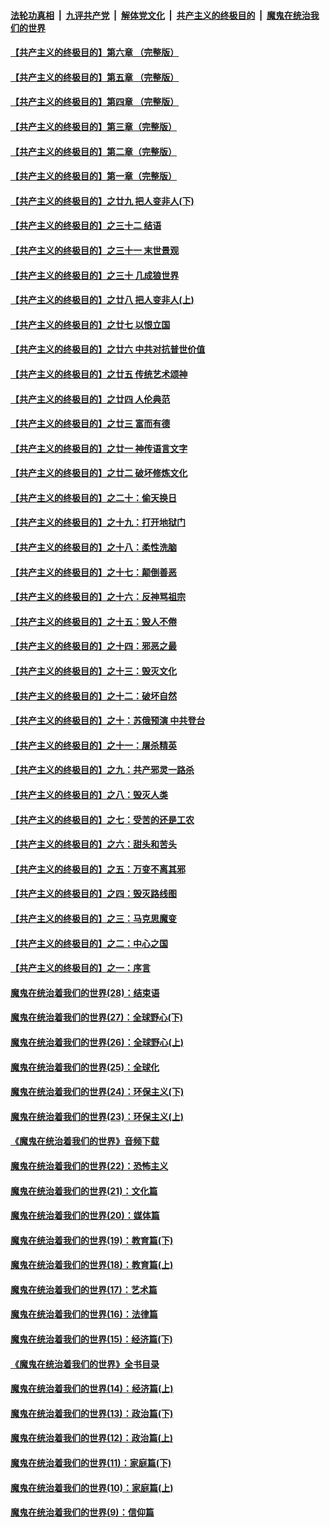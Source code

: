 ####  [法轮功真相](../../../../basic/blob/master/README.md?t=04112001) &nbsp;|&nbsp; [九评共产党](../../../../9ping.md/blob/master/README.md?t=04112001) &nbsp;|&nbsp; [解体党文化](../../../../jtdwh.md/blob/master/README.md?t=04112001)  &nbsp;|&nbsp; [共产主义的终极目的](../../../../gczydzjmd.md/blob/master/README.md?t=04112001) &nbsp;|&nbsp; [魔鬼在统治我们的世界](../../../../mgztzwmdsj.md/blob/master/README.md?t=04112001) 

#### [【共产主义的终极目的】第六章 （完整版）](../pages/nsc422/n11428913.md?t=04112001) 

#### [【共产主义的终极目的】第五章 （完整版）](../pages/nsc422/n11428912.md?t=04112001) 

#### [【共产主义的终极目的】第四章 （完整版）](../pages/nsc422/n11428907.md?t=04112001) 

#### [【共产主义的终极目的】第三章（完整版）](../pages/nsc422/n11428848.md?t=04112001) 

#### [【共产主义的终极目的】第二章（完整版）](../pages/nsc422/n11428831.md?t=04112001) 

#### [【共产主义的终极目的】第一章（完整版）](../pages/nsc422/n11417651.md?t=04112001) 

#### [【共产主义的终极目的】之廿九 把人变非人(下)](../pages/nsc422/n11344140.md?t=04112001) 

#### [【共产主义的终极目的】之三十二 结语](../pages/nsc422/n11360535.md?t=04112001) 

#### [【共产主义的终极目的】之三十一 末世景观](../pages/nsc422/n11351129.md?t=04112001) 

#### [【共产主义的终极目的】之三十 几成狼世界](../pages/nsc422/n11348280.md?t=04112001) 

#### [【共产主义的终极目的】之廿八 把人变非人(上)](../pages/nsc422/n11340492.md?t=04112001) 

#### [【共产主义的终极目的】之廿七 以恨立国](../pages/nsc422/n11336944.md?t=04112001) 

#### [【共产主义的终极目的】之廿六 中共对抗普世价值](../pages/nsc422/n11324785.md?t=04112001) 

#### [【共产主义的终极目的】之廿五 传统艺术颂神](../pages/nsc422/n11296396.md?t=04112001) 

#### [【共产主义的终极目的】之廿四 人伦典范](../pages/nsc422/n11296397.md?t=04112001) 

#### [【共产主义的终极目的】之廿三 富而有德](../pages/nsc422/n11283598.md?t=04112001) 

#### [【共产主义的终极目的】之廿一 神传语言文字](../pages/nsc422/n11263265.md?t=04112001) 

#### [【共产主义的终极目的】之廿二 破坏修炼文化](../pages/nsc422/n11245728.md?t=04112001) 

#### [【共产主义的终极目的】之二十：偷天换日](../pages/nsc422/n11238846.md?t=04112001) 

#### [【共产主义的终极目的】之十九：打开地狱门](../pages/nsc422/n11206376.md?t=04112001) 

#### [【共产主义的终极目的】之十八：柔性洗脑](../pages/nsc422/n11199994.md?t=04112001) 

#### [【共产主义的终极目的】之十七：颠倒善恶](../pages/nsc422/n11179782.md?t=04112001) 

#### [【共产主义的终极目的】之十六：反神骂祖宗](../pages/nsc422/n11166798.md?t=04112001) 

#### [【共产主义的终极目的】之十五：毁人不倦](../pages/nsc422/n11166792.md?t=04112001) 

#### [【共产主义的终极目的】之十四：邪恶之最](../pages/nsc422/n11150249.md?t=04112001) 

#### [【共产主义的终极目的】之十三：毁灭文化](../pages/nsc422/n11135227.md?t=04112001) 

#### [【共产主义的终极目的】之十二：破坏自然](../pages/nsc422/n11135214.md?t=04112001) 

#### [【共产主义的终极目的】之十：苏俄预演 中共登台](../pages/nsc422/n11118424.md?t=04112001) 

#### [【共产主义的终极目的】之十一：屠杀精英](../pages/nsc422/n11118442.md?t=04112001) 

#### [【共产主义的终极目的】之九：共产邪灵一路杀](../pages/nsc422/n11114139.md?t=04112001) 

#### [【共产主义的终极目的】之八：毁灭人类](../pages/nsc422/n11108503.md?t=04112001) 

#### [【共产主义的终极目的】之七：受苦的还是工农](../pages/nsc422/n11101809.md?t=04112001) 

#### [【共产主义的终极目的】之六：甜头和苦头](../pages/nsc422/n11096971.md?t=04112001) 

#### [【共产主义的终极目的】之五：万变不离其邪](../pages/nsc422/n11091285.md?t=04112001) 

#### [【共产主义的终极目的】之四：毁灭路线图](../pages/nsc422/n11086284.md?t=04112001) 

#### [【共产主义的终极目的】之三：马克思魔变](../pages/nsc422/n11061941.md?t=04112001) 

#### [【共产主义的终极目的】之二：中心之国](../pages/nsc422/n11047728.md?t=04112001) 

#### [【共产主义的终极目的】之一：序言](../pages/nsc422/n11086077.md?t=04112001) 

#### [魔鬼在统治着我们的世界(28)：结束语](../pages/nsc422/n10936246.md?t=04112001) 

#### [魔鬼在统治着我们的世界(27)：全球野心(下)](../pages/nsc422/n10928319.md?t=04112001) 

#### [魔鬼在统治着我们的世界(26)：全球野心(上)](../pages/nsc422/n10900318.md?t=04112001) 

#### [魔鬼在统治着我们的世界(25)：全球化](../pages/nsc422/n10788205.md?t=04112001) 

#### [魔鬼在统治着我们的世界(24)：环保主义(下)](../pages/nsc422/n10695307.md?t=04112001) 

#### [魔鬼在统治着我们的世界(23)：环保主义(上)](../pages/nsc422/n10688613.md?t=04112001) 

#### [《魔鬼在统治着我们的世界》音频下载](../pages/nsc422/n10635553.md?t=04112001) 

#### [魔鬼在统治着我们的世界(22)：恐怖主义](../pages/nsc422/n10614727.md?t=04112001) 

#### [魔鬼在统治着我们的世界(21)：文化篇](../pages/nsc422/n10597706.md?t=04112001) 

#### [魔鬼在统治着我们的世界(20)：媒体篇](../pages/nsc422/n10586579.md?t=04112001) 

#### [魔鬼在统治着我们的世界(19)：教育篇(下)](../pages/nsc422/n10564808.md?t=04112001) 

#### [魔鬼在统治着我们的世界(18)：教育篇(上)](../pages/nsc422/n10526970.md?t=04112001) 

#### [魔鬼在统治着我们的世界(17)：艺术篇](../pages/nsc422/n10499093.md?t=04112001) 

#### [魔鬼在统治着我们的世界(16)：法律篇](../pages/nsc422/n10485969.md?t=04112001) 

#### [魔鬼在统治着我们的世界(15)：经济篇(下)](../pages/nsc422/n10469975.md?t=04112001) 

#### [《魔鬼在统治着我们的世界》全书目录](../pages/nsc422/n10464261.md?t=04112001) 

#### [魔鬼在统治着我们的世界(14)：经济篇(上)](../pages/nsc422/n10457370.md?t=04112001) 

#### [魔鬼在统治着我们的世界(13)：政治篇(下)](../pages/nsc422/n10448270.md?t=04112001) 

#### [魔鬼在统治着我们的世界(12)：政治篇(上)](../pages/nsc422/n10444576.md?t=04112001) 

#### [魔鬼在统治着我们的世界(11)：家庭篇(下)](../pages/nsc422/n10440961.md?t=04112001) 

#### [魔鬼在统治着我们的世界(10)：家庭篇(上)](../pages/nsc422/n10435448.md?t=04112001) 

#### [魔鬼在统治着我们的世界(9)：信仰篇](../pages/nsc422/n10432159.md?t=04112001) 

